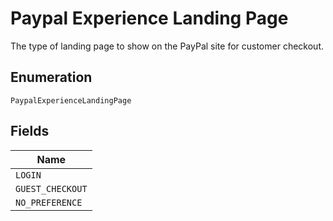 
# Paypal Experience Landing Page

The type of landing page to show on the PayPal site for customer checkout.

## Enumeration

`PaypalExperienceLandingPage`

## Fields

| Name |
|  --- |
| `LOGIN` |
| `GUEST_CHECKOUT` |
| `NO_PREFERENCE` |

